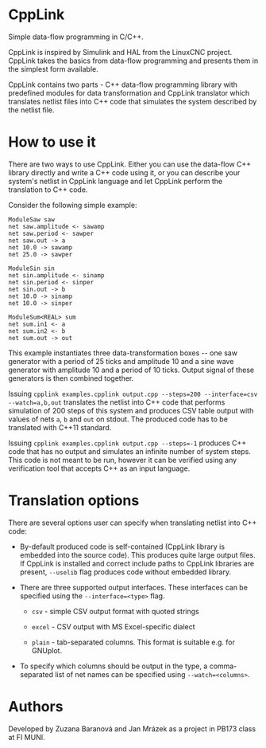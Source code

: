 # CppLink

Simple data-flow programming in C/C++.

CppLink is inspired by Simulink and HAL from the LinuxCNC project. CppLink takes
the basics from data-flow programming and presents them in the simplest form
available.

CppLink contains two parts - C++ data-flow programming library with predefined
modules for data transformation and CppLink translator which translates netlist
files into C++ code that simulates the system described by the netlist file.

# How to use it

There are two ways to use CppLink. Either you can use the data-flow C++ library
directly and write a C++ code using it, or you can describe your system's netlist
in CppLink language and let CppLink perform the translation to C++ code.

Consider the following simple example:

```
ModuleSaw saw
net saw.amplitude <- sawamp
net saw.period <- sawper
net saw.out -> a
net 10.0 -> sawamp
net 25.0 -> sawper

ModuleSin sin
net sin.amplitude <- sinamp
net sin.period <- sinper
net sin.out -> b
net 10.0 -> sinamp
net 10.0 -> sinper

ModuleSum<REAL> sum
net sum.in1 <- a
net sum.in2 <- b
net sum.out -> out
```

This example instantiates three data-transformation boxes -- one saw generator
with a period of 25 ticks and amplitude 10 and a sine wave generator with
amplitude 10 and a period of 10 ticks. Output signal of these generators is then
combined together.

Issuing `cpplink examples.cpplink output.cpp --steps=200 --interface=csv
--watch=a,b,out` translates the netlist into C++ code that performs simulation
of 200 steps of this system and produces CSV table output with values of nets
`a`, `b` and `out` on stdout. The produced code has to be translated with C++11
standard.

Issuing `cpplink examples.cpplink output.cpp --steps=-1` produces C++ code that
has no output and simulates an infinite number of system steps. This code is not
meant to be run, however it can be verified using any verification tool that
accepts C++ as an input language.

# Translation options

There are several options user can specify when translating netlist into C++
code:

* By-default produced code is self-contained (CppLink library is embedded into
  the source code). This produces quite large output files. If CppLink is
  installed and correct include paths to CppLink libraries are present,
  `--uselib` flag produces code without embedded library.

* There are three supported output interfaces. These interfaces can be specified
  using the `--interface=<type>` flag.

  - `csv` - simple CSV output format with quoted strings

  - `excel` - CSV output with MS Excel-specific dialect

  - `plain` - tab-separated columns. This format is suitable e.g. for GNUplot.

* To specify which columns should be output in the type, a comma-separated list
  of net names can be specified using `--watch=<columns>`.

# Authors

Developed by Zuzana Baranová and Jan Mrázek as a project in PB173 class at FI
MUNI.
